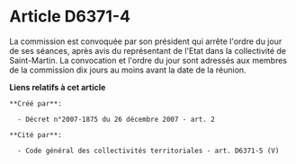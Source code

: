 # Article D6371-4

La commission est convoquée par son président qui arrête l'ordre du jour de ses séances, après avis du représentant de l'Etat
dans la collectivité de Saint-Martin. La convocation et l'ordre du jour sont adressés aux membres de la commission dix jours
au moins avant la date de la réunion.

**Liens relatifs à cet article**

	**Créé par**:

	  - Décret n°2007-1875 du 26 décembre 2007 - art. 2

	**Cité par**:

	  - Code général des collectivités territoriales - art. D6371-5 (V)
